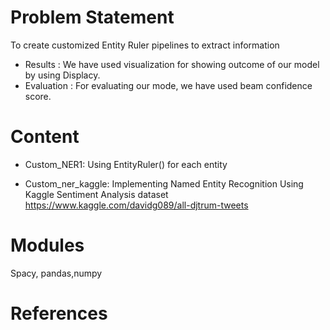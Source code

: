 # Problem Statement

To create customized Entity Ruler pipelines to extract information

- Results : We have used visualization for showing outcome of our model by using Displacy. 
- Evaluation : For evaluating our mode, we have used beam confidence score.

# Content

- Custom_NER1: Using EntityRuler() for each entity


- Custom_ner_kaggle: Implementing Named Entity Recognition Using Kaggle Sentiment Analysis dataset 
https://www.kaggle.com/davidg089/all-djtrum-tweets

# Modules

Spacy, pandas,numpy

# References


